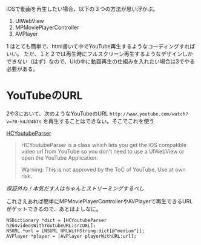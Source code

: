iOSで動画を再生したい場合、以下の３つの方法が思い浮かぶ。

1. UIWebView
2. MPMoviePlayerController
3. AVPlayer

1 はとても簡単で、html書いて中でYouTube再生するようなコーディングすればいい。
ただ、１と２では再生時にフルスクリーン再生するようなデザインしかできない（はず）なので、UIの中に動画再生の仕組みを入れたい場合は3でやる必要がある。

# YouTubeのURL
2や3において、次のようなYouTubeのURL `http://www.youtube.com/watch?v=70-k4JO4bTs` を再生することはできない。そこでこれを使う

[HCYoutubeParser](https://github.com/hellozimi/HCYoutubeParser)

>HCYoutubeParser is a class which lets you get the iOS compatible video url from YouTube so you don't need to use a UIWebView or open the YouTube Application.
>
>Warning: This is not approved by the ToC of YouTube. Use at own risk.

*保証外ね！本気だす人はちゃんとストリーミングするべし*

これさえあれば簡単にMPMoviePlayerControllerやAVPlayerで再生できるURLがゲットできるので、あとはよしなに。


```
NSDictionary *dict = [HCYoutubeParser h264videosWithYoutubeURL:srcURL];
NSURL *url = [NSURL URLWithString:dict[@"medium"]];
AVPlayer *player = [AVPlayer playerWithURL:url];
```



